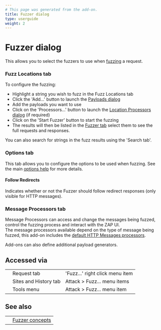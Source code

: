 ```yaml
---
# This page was generated from the add-on.
title: Fuzzer dialog
type: userguide
weight: 2
---
```


# Fuzzer dialog

This allows you to select the fuzzers to use when [fuzzing](/docs/desktop/addons/fuzzer/) a request.

### Fuzz Locations tab

To configure the fuzzing:  

* Highlight a string you wish to fuzz in the Fuzz Locations tab
* Click the 'Add...' button to launch the [Payloads dialog](/docs/desktop/addons/fuzzer/payloads/)
* Add the payloads you want to use
* Click on the 'Processors...' button to launch the [Location Processors dialog](/docs/desktop/addons/fuzzer/locations/) (if required)
* Click on the 'Start Fuzzer' button to start the fuzzing
* The results will then be listed in the [Fuzzer tab](/docs/desktop/addons/fuzzer/tab/) select them to see the full requests and responses.

You can also search for strings in the fuzz results using the 'Search tab'.

### Options tab

This tab allows you to configure the options to be used when fuzzing. See the main [options help](/docs/desktop/addons/fuzzer/options/) for more details.

#### Follow Redirects

Indicates whether or not the Fuzzer should follow redirect responses (only visible for HTTP messages).

### Message Processors tab

Message Processors can access and change the messages being fuzzed, control the fuzzing process and interact with the ZAP UI.  
The message processors available depend on the type of message being fuzzed, this add-on includes the [default HTTP Messages processors](/docs/desktop/addons/fuzzer/httpmessageprocessors/).

Add-ons can also define additional payload generators.

## Accessed via

|   |                       |                                 |
|---|-----------------------|---------------------------------|
|   | Request tab           | 'Fuzz...' right click menu item |
|   | Sites and History tab | Attack \> Fuzz... menu items    |
|   | Tools menu            | Attack \> Fuzz... menu item     |

## See also

|   |                                                 |
|---|-------------------------------------------------|
|   | [Fuzzer concepts](/docs/desktop/addons/fuzzer/) |

